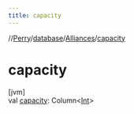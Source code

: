 ```yaml
---
title: capacity
---
```

//[Perry](../../../index.html)/[database](../index.html)/[Alliances](index.html)/[capacity](capacity.html)



# capacity



[jvm]\
val [capacity](capacity.html): Column&lt;[Int](https://kotlinlang.org/api/latest/jvm/stdlib/kotlin/-int/index.html)&gt;




